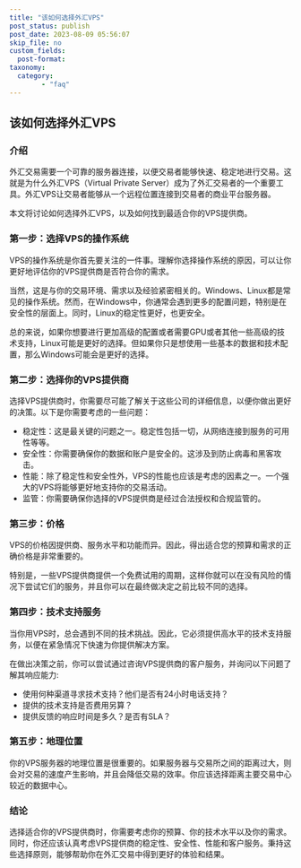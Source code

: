 ```yaml
---
title: "该如何选择外汇VPS"
post_status: publish
post_date: 2023-08-09 05:56:07
skip_file: no
custom_fields: 
  post-format: 
taxonomy:
  category:
        - "faq"
---
```


## 该如何选择外汇VPS

### 介绍

外汇交易需要一个可靠的服务器连接，以便交易者能够快速、稳定地进行交易。这就是为什么外汇VPS（Virtual Private Server）成为了外汇交易者的一个重要工具。外汇VPS让交易者能够从一个远程位置连接到交易者的商业平台服务器。

本文将讨论如何选择外汇VPS，以及如何找到最适合你的VPS提供商。

### 第一步：选择VPS的操作系统

VPS的操作系统是你首先要关注的一件事。理解你选择操作系统的原因，可以让你更好地评估你的VPS提供商是否符合你的需求。

当然，这是与你的交易环境、需求以及经验紧密相关的。Windows、Linux都是常见的操作系统。然而，在Windows中，你通常会遇到更多的配置问题，特别是在安全性的层面上。同时，Linux的稳定性更好，也更安全。

总的来说，如果你想要进行更加高级的配置或者需要GPU或者其他一些高级的技术支持，Linux可能是更好的选择。但如果你只是想使用一些基本的数据和技术配置，那么Windows可能会是更好的选择。

### 第二步：选择你的VPS提供商

选择VPS提供商时，你需要尽可能了解关于这些公司的详细信息，以便你做出更好的决策。以下是你需要考虑的一些问题：

- 稳定性：这是最关键的问题之一。稳定性包括一切，从网络连接到服务的可用性等等。
- 安全性：你需要确保你的数据和账户是安全的。这涉及到防止病毒和黑客攻击。
- 性能：除了稳定性和安全性外，VPS的性能也应该是考虑的因素之一。一个强大的VPS将能够更好地支持你的交易活动。
- 监管：你需要确保你选择的VPS提供商是经过合法授权和合规监管的。

### 第三步：价格

VPS的价格因提供商、服务水平和功能而异。因此，得出适合您的预算和需求的正确价格是非常重要的。

特别是，一些VPS提供商提供一个免费试用的周期，这样你就可以在没有风险的情况下尝试它们的服务，并且你可以在最终做决定之前比较不同的选择。

### 第四步：技术支持服务

当你用VPS时，总会遇到不同的技术挑战。因此，它必须提供高水平的技术支持服务，以便在紧急情况下快速为你提供解决方案。

在做出决策之前，你可以尝试通过咨询VPS提供商的客户服务，并询问以下问题了解其响应能力:

- 使用何种渠道寻求技术支持？他们是否有24小时电话支持？
- 提供的技术支持是否费用另算？
- 提供反馈的响应时间是多久？是否有SLA？

### 第五步：地理位置

你的VPS服务器的地理位置是很重要的。如果服务器与交易所之间的距离过大，则会对交易的速度产生影响，并且会降低交易的效率。你应该选择距离主要交易中心较近的数据中心。

### 结论

选择适合你的VPS提供商时，你需要考虑你的预算、你的技术水平以及你的需求。同时，你还应该认真考虑VPS提供商的稳定性、安全性、性能和客户服务。秉持这些选择原则，能够帮助你在外汇交易中得到更好的体验和结果。
